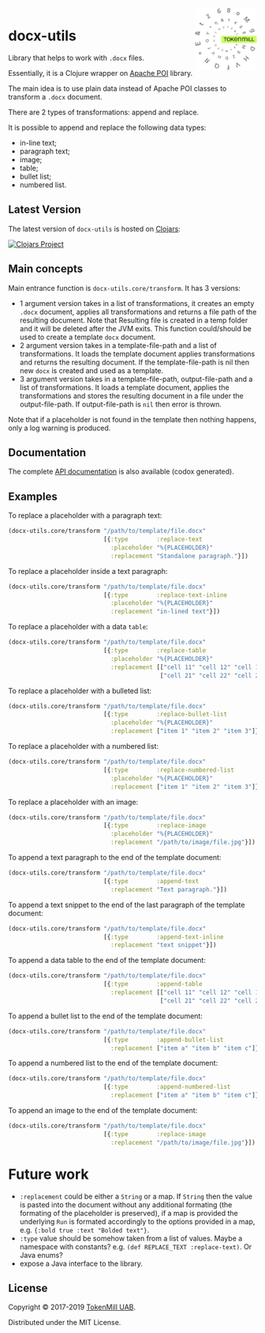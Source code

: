 <a href="http://www.tokenmill.lt">
      <img src=".github/tokenmill-logo.svg" width="125" height="125" align="right" />
</a>

# docx-utils
Library that helps to work with `.docx` files.

Essentially, it is a Clojure wrapper on [Apache POI](https://poi.apache.org/) library.  

The main idea is to use plain data instead of Apache POI classes to transform a `.docx` document.

There are 2 types of transformations: append and replace.

It is possible to append and replace the following data types:
- in-line text;
- paragraph text;
- image;
- table;
- bullet list;
- numbered list.

## Latest Version
The latest version of `docx-utils` is hosted on [Clojars](https://clojars.org/lt.tokenmill/docx-utils):

[![Clojars Project](https://img.shields.io/clojars/v/lt.tokenmill/docx-utils.svg)](https://clojars.org/lt.tokenmill/docx-utils)

## Main concepts
Main entrance function is `docx-utils.core/transform`. It has 3 versions:
- 1 argument version takes in a list of transformations, it creates an empty `.docx` document, applies all transformations and returns a file path of the resulting document. Note that Resulting file is created in a temp folder and it will be deleted after the JVM exits. This function could/should be used to create a template `docx` document.
- 2 argument version takes in a template-file-path and a list of transformations. It loads the template document applies transformations and returns the resulting document. If the template-file-path is nil then new `docx` is created and used as a template.
- 3 argument version takes in a template-file-path, output-file-path and a list of transformations. It loads a template document, applies the transformations and stores the resulting document in a file under the output-file-path. If output-file-path is `nil` then error is thrown.

Note that if a placeholder is not found in the template then nothing happens, only a log warning is produced.

## Documentation
The complete [API documentation](https://tokenmill.github.io/docx-utils/) is also available (codox generated).

## Examples
To replace a placeholder with a paragraph text:
```clojure
(docx-utils.core/transform "/path/to/template/file.docx"
                           [{:type        :replace-text
                             :placeholder "%{PLACEHOLDER}"
                             :replacement "Standalone paragraph."}])
```

To replace a placeholder inside a text paragraph:
```clojure
(docx-utils.core/transform "/path/to/template/file.docx"
                           [{:type        :replace-text-inline
                             :placeholder "%{PLACEHOLDER}"
                             :replacement "in-lined text"}])
```

To replace a placeholder with a data `table`:
```clojure
(docx-utils.core/transform "/path/to/template/file.docx"
                           [{:type        :replace-table
                             :placeholder "%{PLACEHOLDER}"
                             :replacement [["cell 11" "cell 12" "cell 13"]
                                           ["cell 21" "cell 22" "cell 23"]]}])
```

To replace a placeholder with a bulleted list:
```clojure
(docx-utils.core/transform "/path/to/template/file.docx"
                           [{:type        :replace-bullet-list
                             :placeholder "%{PLACEHOLDER}"
                             :replacement ["item 1" "item 2" "item 3"]}])
```

To replace a placeholder with a numbered list:
```clojure
(docx-utils.core/transform "/path/to/template/file.docx"
                           [{:type        :replace-numbered-list
                             :placeholder "%{PLACEHOLDER}"
                             :replacement ["item 1" "item 2" "item 3"]}])
```

To replace a placeholder with an image:
```clojure
(docx-utils.core/transform "/path/to/template/file.docx"
                           [{:type        :replace-image
                             :placeholder "%{PLACEHOLDER}"
                             :replacement "/path/to/image/file.jpg"}])
```

To append a text paragraph to the end of the template document:
```clojure
(docx-utils.core/transform "/path/to/template/file.docx"
                           [{:type        :append-text
                             :replacement "Text paragraph."}])
```

To append a text snippet to the end of the last paragraph of the template document:
```clojure
(docx-utils.core/transform "/path/to/template/file.docx"
                           [{:type        :append-text-inline
                             :replacement "text snippet"}])
```

To append a data table to the end of the template document:
```clojure
(docx-utils.core/transform "/path/to/template/file.docx"
                           [{:type        :append-table
                             :replacement [["cell 11" "cell 12" "cell 13"]
                                           ["cell 21" "cell 22" "cell 23"]]}])
```

To append a bullet list to the end of the template document:
```clojure
(docx-utils.core/transform "/path/to/template/file.docx"
                           [{:type        :append-bullet-list
                             :replacement ["item a" "item b" "item c"]}])
```

To append a numbered list to the end of the template document:
```clojure
(docx-utils.core/transform "/path/to/template/file.docx"
                           [{:type        :append-numbered-list
                             :replacement ["item a" "item b" "item c"]}])
```

To append an image to the end of the template document:
```clojure
(docx-utils.core/transform "/path/to/template/file.docx"
                           [{:type        :replace-image
                             :replacement "/path/to/image/file.jpg"}])
```

# Future work
- `:replacement` could be either a `String` or a map. If `String` then the value is pasted into the document without any additional formating (the formating of the placeholder is preserved), if a map is provided the underlying `Run` is formated accordingly to the options provided in a map, e.g. `{:bold true :text "Bolded text"}`.
- `:type` value should be somehow taken from a list of values. Maybe a namespace with constants? e.g. `(def REPLACE_TEXT :replace-text)`. Or Java enums?
- expose a Java interface to the library.

## License

Copyright &copy; 2017-2019 [TokenMill UAB](http://www.tokenmill.lt).

Distributed under the MIT License.
